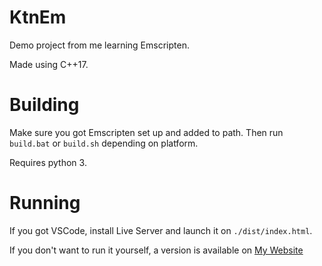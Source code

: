 # KtnEm
Demo project from me learning Emscripten.

Made using C++17.

# Building
Make sure you got Emscripten set up and added to path. Then run ``build.bat`` or ``build.sh`` depending on platform.

Requires python 3.

# Running
If you got VSCode, install Live Server and launch it on ``./dist/index.html``.

If you don't want to run it yourself, a version is available on [My Website](https://ktnuity.com/r3d/)
